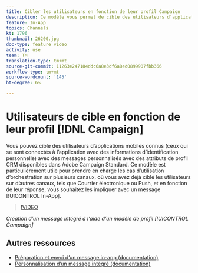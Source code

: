 ```yaml
---
title: Cibler les utilisateurs en fonction de leur profil Campaign
description: Ce modèle vous permet de cible des utilisateurs d’applications mobiles connus avec des messages personnalisés avec des attributs de profil CRM disponibles dans Adobe Campaign Standard (ACS).
feature: In-App
topics: Channels
kt: 1796
thumbnail: 26200.jpg
doc-type: feature video
activity: use
team: TM
translation-type: tm+mt
source-git-commit: 11263e247184ddc6a8e3df6a8ed0899907fbb366
workflow-type: tm+mt
source-wordcount: '145'
ht-degree: 6%

---
```



# Utilisateurs de cible en fonction de leur profil [!DNL Campaign]

Vous pouvez cible des utilisateurs d’applications mobiles connus (ceux qui se sont connectés à l’application avec des informations d’identification personnelle) avec des messages personnalisés avec des attributs de profil CRM disponibles dans Adobe Campaign Standard. Ce modèle est particulièrement utile pour prendre en charge les cas d’utilisation d’orchestration sur plusieurs canaux, où vous avez déjà ciblé les utilisateurs sur d’autres canaux, tels que Courrier électronique ou Push, et en fonction de leur réponse, vous souhaitez les impliquer avec un message [!UICONTROL In-App].

>[!VIDEO](https://video.tv.adobe.com/v/26200?quality=12)

*Création d’un message intégré à l’aide d’un modèle de profil  [!UICONTROL Campaign]*

## Autres ressources

* [Préparation et envoi d’un message in-app (documentation)](https://docs.adobe.com/content/help/en/campaign-standard/using/communication-channels/in-app-messaging/preparing-and-sending-an-in-app-message.html)
* [Personnalisation d’un message intégré (documentation)](https://docs.adobe.com/content/help/en/campaign-standard/using/communication-channels/in-app-messaging/customizing-an-in-app-message.html)
